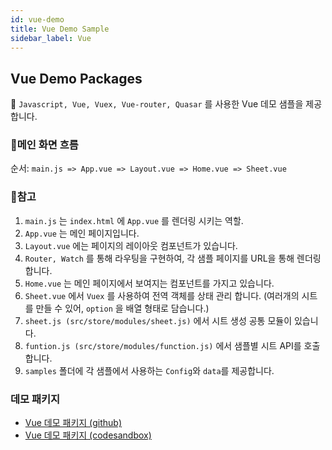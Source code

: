 ```yaml
---
id: vue-demo
title: Vue Demo Sample
sidebar_label: Vue
---
```


## Vue Demo Packages

👋 `Javascript, Vue, Vuex, Vue-router, Quasar` 를 사용한 Vue 데모 샘플을 제공합니다.

### 💝메인 화면 흐름

순서: `main.js => App.vue => Layout.vue => Home.vue => Sheet.vue`

### 🚀참고

1. `main.js` 는 `index.html` 에 `App.vue` 를 렌더링 시키는 역할.
2. `App.vue` 는 메인 페이지입니다.
3. `Layout.vue` 에는 페이지의 레이아웃 컴포넌트가 있습니다.
4. `Router, Watch` 를 통해 라우팅을 구현하여, 각 샘플 페이지를 URL을 통해 렌더링합니다.
5. `Home.vue` 는 메인 페이지에서 보여지는 컴포넌트를 가지고 있습니다.
6. `Sheet.vue` 에서 `Vuex` 를 사용하여 전역 객체를 상태 관리 합니다. (여러개의 시트를 만들 수 있어, `option` 을 배열 형태로 담습니다.)
7. `sheet.js (src/store/modules/sheet.js)` 에서 시트 생성 공통 모듈이 있습니다.
8. `funtion.js (src/store/modules/function.js)` 에서 샘플별 시트 API를 호출합니다. 
9. `samples` 폴더에 각 샘플에서 사용하는 `Config`와 `data`를 제공합니다.

### 데모 패키지

* [Vue 데모 패키지 (github)](https://github.com/ibsheet/loader-vue-guide-samples)
* [Vue 데모 패키지 (codesandbox)](https://codesandbox.io/s/ibsheet-loader-vue-guide-samples-k6726)
